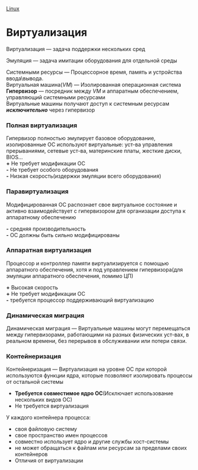 [Linux](./Linux.md)

# Виртуализация

Виртуализация — задача поддержки нескольких сред

Эмуляция — задача имитации оборудования для отдельной среды

Системными ресурсы — Процессорное время, память и устройства ввода\вывода.  
Виртуальная машина(_VM_) — Изолированная операционная система  
**Гипервизор** — посредник между _VM_ и аппаратным обеспечением, управляющий системными ресурсами  
Виртуальные машины получают доступ к системным ресурсам **_исключительно_** через гипервизор

### Полная виртуализация

Гипервизор полностью эмулирует базовое оборудование, изолированные ОС используют виртуальные: уст-ва управления прерываниями, сетевые уст-ва, материнские платы, жесткие диски, BIOS…  
**+** Не требует модификации ОС  
**\-** Не требует особого оборудования  
**\-** Низкая скорость(издержки эмуляции всего оборудования)

### Паравиртуализация

Модифицированная ОС распознает свое виртуальное состояние и активно взаимодействует с гипервизором для организации доступа к аппаратному обеспечению

**\-** средняя производительность  
**\-** ОС должны быть сильно модифицированы

### Аппаратная виртуализация

Процессор и контроллер памяти виртуализируется с помощью аппаратного обеспечения, хотя и под управлением гипервизора(для эмуляции аппаратного обеспечения, помимо ЦП)

**\+** Высокая скорость  
**\+** Не требует модификации ОС  
**\-** требуется процессор поддерживающий виртуализацию

### Динамическая миграция

Динамическая миграция — Виртуальные машины могут перемещаться между гипервизорами, работающими на разных физических уст-вах, в реальном времени, без перерывов в обслуживании или потери связи.

### Контейнеризация

Контейнеризация — Виртуализация на уровне ОС при которой используются функции ядра, которые позволяют изолировать процессы от остальной системы

- **Требуется совместимое ядро ОС**(Исключает использование нескольких видов ОС)
- Не требуется виртуализация

У каждого контейнера процесса:

- своя файловую систему
- свое пространство имен процессов
- совместно использует ядро и другие службы хост-системы
- не может обращаться к файлам или ресурсам за пределами своих контейнеров
- Отличия от виртуализации

